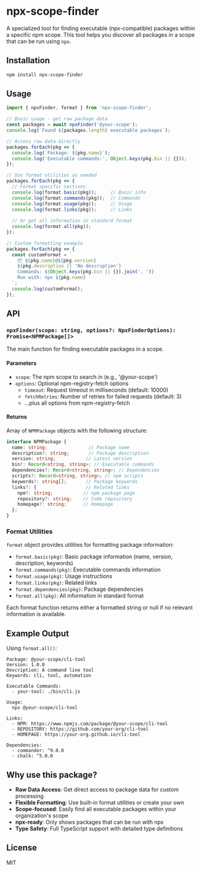 # npx-scope-finder

A specialized tool for finding executable (npx-compatible) packages within a specific npm scope. This tool helps you discover all packages in a scope that can be run using `npx`.

## Installation

```bash
npm install npx-scope-finder
```

## Usage

```typescript
import { npxFinder, format } from 'npx-scope-finder';

// Basic usage - get raw package data
const packages = await npxFinder('@your-scope');
console.log(`Found ${packages.length} executable packages`);

// Access raw data directly
packages.forEach(pkg => {
  console.log(`Package: ${pkg.name}`);
  console.log('Executable commands:', Object.keys(pkg.bin || {}));
});

// Use format utilities as needed
packages.forEach(pkg => {
  // Format specific sections
  console.log(format.basic(pkg));     // Basic info
  console.log(format.commands(pkg));  // Commands
  console.log(format.usage(pkg));     // Usage
  console.log(format.links(pkg));     // Links
  
  // Or get all information in standard format
  console.log(format.all(pkg));
});

// Custom formatting example
packages.forEach(pkg => {
  const customFormat = `
    📦 ${pkg.name}@${pkg.version}
    ${pkg.description || 'No description'}
    Commands: ${Object.keys(pkg.bin || {}).join(', ')}
    Run with: npx ${pkg.name}
  `;
  console.log(customFormat);
});
```

## API

### `npxFinder(scope: string, options?: NpxFinderOptions): Promise<NPMPackage[]>`

The main function for finding executable packages in a scope.

#### Parameters

- `scope`: The npm scope to search in (e.g., '@your-scope')
- `options`: Optional npm-registry-fetch options
  - `timeout`: Request timeout in milliseconds (default: 10000)
  - `fetchRetries`: Number of retries for failed requests (default: 3)
  - ...plus all options from npm-registry-fetch

#### Returns

Array of `NPMPackage` objects with the following structure:

```typescript
interface NPMPackage {
  name: string;               // Package name
  description?: string;       // Package description
  version: string;           // Latest version
  bin?: Record<string, string>; // Executable commands
  dependencies?: Record<string, string>; // Dependencies
  scripts?: Record<string, string>; // npm scripts
  keywords?: string[];       // Package keywords
  links?: {                  // Related links
    npm?: string;           // npm package page
    repository?: string;    // Code repository
    homepage?: string;      // Homepage
  };
}
```

### Format Utilities

`format` object provides utilities for formatting package information:

- `format.basic(pkg)`: Basic package information (name, version, description, keywords)
- `format.commands(pkg)`: Executable commands information
- `format.usage(pkg)`: Usage instructions
- `format.links(pkg)`: Related links
- `format.dependencies(pkg)`: Package dependencies
- `format.all(pkg)`: All information in standard format

Each format function returns either a formatted string or null if no relevant information is available.

## Example Output

Using `format.all()`:

```
Package: @your-scope/cli-tool
Version: 1.0.0
Description: A command line tool
Keywords: cli, tool, automation

Executable Commands:
  - your-tool: ./bin/cli.js

Usage:
  npx @your-scope/cli-tool

Links:
  - NPM: https://www.npmjs.com/package/@your-scope/cli-tool
  - REPOSITORY: https://github.com/your-org/cli-tool
  - HOMEPAGE: https://your-org.github.io/cli-tool

Dependencies:
  - commander: ^9.0.0
  - chalk: ^5.0.0
```

## Why use this package?

- **Raw Data Access**: Get direct access to package data for custom processing
- **Flexible Formatting**: Use built-in format utilities or create your own
- **Scope-focused**: Easily find all executable packages within your organization's scope
- **npx-ready**: Only shows packages that can be run with npx
- **Type Safety**: Full TypeScript support with detailed type definitions

## License

MIT 